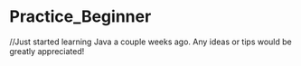 # Practice_Beginner
//Just started learning Java a couple weeks ago.
Any ideas or tips would be greatly appreciated!
